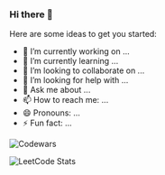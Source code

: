 ### Hi there 👋


Here are some ideas to get you started:


- 🔭 I’m currently working on ...
- 🌱 I’m currently learning ...
- 👯 I’m looking to collaborate on ...
- 🤔 I’m looking for help with ...
- 💬 Ask me about ...
- 📫 How to reach me: ...
- 😄 Pronouns: ...
- ⚡ Fun fact: ...


![Codewars](https://www.codewars.com/users/amirdev0/badges/large)


![LeetCode Stats](https://leetcode.card.workers.dev/amirdev0?theme=nord&font=source_code_pro&extension=null)
